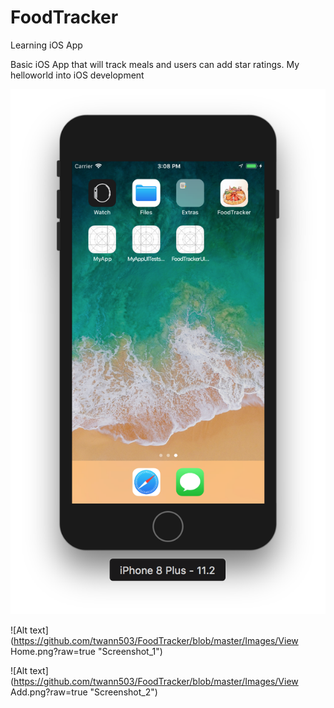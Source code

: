 # FoodTracker
Learning iOS App

Basic iOS App that will track meals and users can add star ratings.
My helloworld into iOS development

![Alt text](https://github.com/twann503/FoodTracker/blob/master/Images/Icon.png?raw=true "Icon")

![Alt text](https://github.com/twann503/FoodTracker/blob/master/Images/View Home.png?raw=true "Screenshot_1")

![Alt text](https://github.com/twann503/FoodTracker/blob/master/Images/View Add.png?raw=true "Screenshot_2")
